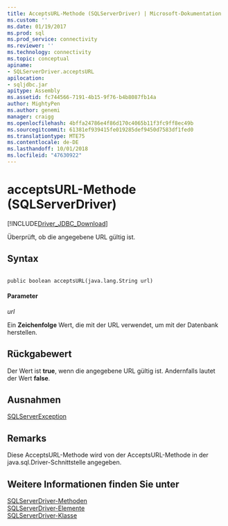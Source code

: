 ```yaml
---
title: AcceptsURL-Methode (SQLServerDriver) | Microsoft-Dokumentation
ms.custom: ''
ms.date: 01/19/2017
ms.prod: sql
ms.prod_service: connectivity
ms.reviewer: ''
ms.technology: connectivity
ms.topic: conceptual
apiname:
- SQLServerDriver.acceptsURL
apilocation:
- sqljdbc.jar
apitype: Assembly
ms.assetid: fc744566-7191-4b15-9f76-b4b8087fb14a
author: MightyPen
ms.author: genemi
manager: craigg
ms.openlocfilehash: 4bffa24786e4f86d170c4065b11f3fc9ff8ec49b
ms.sourcegitcommit: 61381ef939415fe019285def9450d7583df1fed0
ms.translationtype: MTE75
ms.contentlocale: de-DE
ms.lasthandoff: 10/01/2018
ms.locfileid: "47630922"
---
```

# <a name="acceptsurl-method-sqlserverdriver"></a>acceptsURL-Methode (SQLServerDriver)
[!INCLUDE[Driver_JDBC_Download](../../../includes/driver_jdbc_download.md)]

  Überprüft, ob die angegebene URL gültig ist.  
  
## <a name="syntax"></a>Syntax  
  
```  
  
public boolean acceptsURL(java.lang.String url)  
```  
  
#### <a name="parameters"></a>Parameter  
 *url*  
  
 Ein **Zeichenfolge** Wert, die mit der URL verwendet, um mit der Datenbank herstellen.  
  
## <a name="return-value"></a>Rückgabewert  
 Der Wert ist **true**, wenn die angegebene URL gültig ist. Andernfalls lautet der Wert **false**.  
  
## <a name="exceptions"></a>Ausnahmen  
 [SQLServerException](../../../connect/jdbc/reference/sqlserverexception-class.md)  
  
## <a name="remarks"></a>Remarks  
 Diese AcceptsURL-Methode wird von der AcceptsURL-Methode in der java.sql.Driver-Schnittstelle angegeben.  
  
## <a name="see-also"></a>Weitere Informationen finden Sie unter  
 [SQLServerDriver-Methoden](../../../connect/jdbc/reference/sqlserverdriver-methods.md)   
 [SQLServerDriver-Elemente](../../../connect/jdbc/reference/sqlserverdriver-members.md)   
 [SQLServerDriver-Klasse](../../../connect/jdbc/reference/sqlserverdriver-class.md)  
  
  
